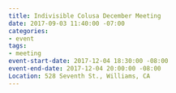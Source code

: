 ```yaml
---
title: Indivisible Colusa December Meeting
date: 2017-09-03 11:40:00 -07:00
categories:
- event
tags:
- meeting
event-start-date: 2017-12-04 18:30:00 -08:00
event-end-date: 2017-12-04 20:00:00 -08:00
Location: 528 Seventh St., Williams, CA
---
```


